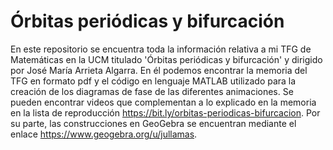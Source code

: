 # Órbitas periódicas y bifurcación
En este repositorio se encuentra toda la información relativa a mi TFG de Matemáticas en la UCM titulado 'Órbitas periódicas y bifurcación' y dirigido por José María Arrieta Algarra. En él podemos encontrar la memoria del TFG en formato pdf y el código en lenguaje MATLAB utilizado para la creación de los diagramas de fase de las diferentes animaciones. Se pueden encontrar videos que complementan a lo explicado en la memoria en la lista de reproducción https://bit.ly/orbitas-periodicas-bifurcacion. Por su parte, las construcciones en GeoGebra se encuentran mediante el enlace https://www.geogebra.org/u/jullamas.
